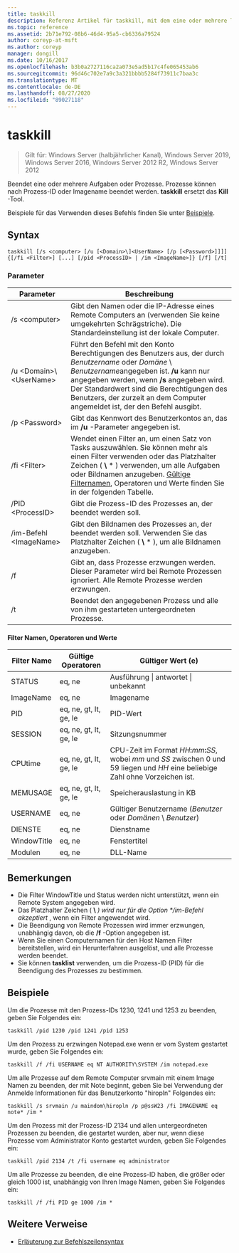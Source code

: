 ```yaml
---
title: taskkill
description: Referenz Artikel für taskkill, mit dem eine oder mehrere Tasks oder Prozesse beendet werden.
ms.topic: reference
ms.assetid: 2b71e792-08b6-46d4-95a5-cb6336a79524
author: coreyp-at-msft
ms.author: coreyp
manager: dongill
ms.date: 10/16/2017
ms.openlocfilehash: b3b0a2727116ca2a073e5ad5b17c4fe065453ab6
ms.sourcegitcommit: 96d46c702e7a9c3a321bbbb5284f73911c7baa3c
ms.translationtype: MT
ms.contentlocale: de-DE
ms.lasthandoff: 08/27/2020
ms.locfileid: "89027118"
---
```

# <a name="taskkill"></a>taskkill

> Gilt für: Windows Server (halbjährlicher Kanal), Windows Server 2019, Windows Server 2016, Windows Server 2012 R2, Windows Server 2012

Beendet eine oder mehrere Aufgaben oder Prozesse. Prozesse können nach Prozess-ID oder Imagename beendet werden. **taskkill** ersetzt das **Kill** -Tool.

Beispiele für das Verwenden dieses Befehls finden Sie unter [Beispiele](#examples).

## <a name="syntax"></a>Syntax

```
taskkill [/s <computer> [/u [<Domain>\]<UserName> [/p [<Password>]]]] {[/fi <Filter>] [...] [/pid <ProcessID> | /im <ImageName>]} [/f] [/t]
```

### <a name="parameters"></a>Parameter

|         Parameter         |                                                                                                                                        Beschreibung                                                                                                                                        |
|---------------------------|-------------------------------------------------------------------------------------------------------------------------------------------------------------------------------------------------------------------------------------------------------------------------------------------|
|      /s \<computer>       |                                                                                    Gibt den Namen oder die IP-Adresse eines Remote Computers an (verwenden Sie keine umgekehrten Schrägstriche). Die Standardeinstellung ist der lokale Computer.                                                                                     |
| /u \<Domain>\\\<UserName> | Führt den Befehl mit den Konto Berechtigungen des Benutzers aus, der durch *Benutzername* oder *Domäne* \\ *Benutzername*angegeben ist. **/u** kann nur angegeben werden, wenn **/s** angegeben wird. Der Standardwert sind die Berechtigungen des Benutzers, der zurzeit an dem Computer angemeldet ist, der den Befehl ausgibt. |
|      /p \<Password>       |                                                                                                   Gibt das Kennwort des Benutzerkontos an, das im **/u** -Parameter angegeben ist.                                                                                                   |
|       /fi \<Filter>       |          Wendet einen Filter an, um einen Satz von Tasks auszuwählen. Sie können mehr als einen Filter verwenden oder das Platzhalter Zeichen ( **\\** \* ) verwenden, um alle Aufgaben oder Bildnamen anzugeben. [Gültige Filternamen](#filter-names-operators-and-values), Operatoren und Werte finden Sie in der folgenden Tabelle.           |
|     /PID \<ProcessID>     |                                                                                                                 Gibt die Prozess-ID des Prozesses an, der beendet werden soll.                                                                                                                 |
|     /im-Befehl \<ImageName>      |                                                                                Gibt den Bildnamen des Prozesses an, der beendet werden soll. Verwenden Sie das Platzhalter Zeichen ( **\\** \* ), um alle Bildnamen anzugeben.                                                                                |
|            /f             |                                                                    Gibt an, dass Prozesse erzwungen werden. Dieser Parameter wird bei Remote Prozessen ignoriert. Alle Remote Prozesse werden erzwungen.                                                                     |
|            /t             |                                                                                                          Beendet den angegebenen Prozess und alle von ihm gestarteten untergeordneten Prozesse.                                                                                                          |

#### <a name="filter-names-operators-and-values"></a>Filter Namen, Operatoren und Werte

| Filter Name |    Gültige Operatoren     |                                                                Gültiger Wert (e)                                                                |
|-------------|------------------------|----------------------------------------------------------------------------------------------------------------------------------------------|
|   STATUS    |         eq, ne         |                                                 Ausführung &#124; antwortet &#124; unbekannt                                                 |
|  ImageName  |         eq, ne         |                                                                  Imagename                                                                  |
|     PID     | eq, ne, gt, lt, ge, le |                                                                  PID-Wert                                                                   |
|   SESSION   | eq, ne, gt, lt, ge, le |                                                                Sitzungsnummer                                                                |
|   CPUtime   | eq, ne, gt, lt, ge, le | CPU-Zeit im Format <em>HH</em>**:**<em>mm</em>**:**<em>SS</em>, wobei *mm* und *SS* zwischen 0 und 59 liegen und *HH* eine beliebige Zahl ohne Vorzeichen ist. |
|  MEMUSAGE   | eq, ne, gt, lt, ge, le |                                                              Speicherauslastung in KB                                                              |
|  USERNAME   |         eq, ne         |                                               Gültiger Benutzername (*Benutzer* oder *Domänen* \\ *Benutzer*)                                               |
|  DIENSTE   |         eq, ne         |                                                                 Dienstname                                                                 |
| WindowTitle |         eq, ne         |                                                                 Fenstertitel                                                                 |
|   Modulen   |         eq, ne         |                                                                   DLL-Name                                                                   |

## <a name="remarks"></a>Bemerkungen
* Die Filter WindowTitle und Status werden nicht unterstützt, wenn ein Remote System angegeben wird.
* Das Platzhalter Zeichen ( **\\** <em>) wird nur für die Option **/im-Befehl</em> akzeptiert* , wenn ein Filter angewendet wird.
* Die Beendigung von Remote Prozessen wird immer erzwungen, unabhängig davon, ob die **/f** -Option angegeben ist.
* Wenn Sie einen Computernamen für den Host Namen Filter bereitstellen, wird ein Herunterfahren ausgelöst, und alle Prozesse werden beendet.
* Sie können **tasklist** verwenden, um die Prozess-ID (PID) für die Beendigung des Prozesses zu bestimmen.

## <a name="examples"></a>Beispiele

Um die Prozesse mit den Prozess-IDs 1230, 1241 und 1253 zu beenden, geben Sie Folgendes ein:

```
taskkill /pid 1230 /pid 1241 /pid 1253
```

Um den Prozess zu erzwingen Notepad.exe wenn er vom System gestartet wurde, geben Sie Folgendes ein:

```
taskkill /f /fi USERNAME eq NT AUTHORITY\SYSTEM /im notepad.exe
```

Um alle Prozesse auf dem Remote Computer srvmain mit einem Image Namen zu beenden, der mit Note beginnt, geben Sie bei Verwendung der Anmelde Informationen für das Benutzerkonto "hiropln" Folgendes ein:

```
taskkill /s srvmain /u maindom\hiropln /p p@ssW23 /fi IMAGENAME eq note* /im *
```

Um den Prozess mit der Prozess-ID 2134 und allen untergeordneten Prozessen zu beenden, die gestartet wurden, aber nur, wenn diese Prozesse vom Administrator Konto gestartet wurden, geben Sie Folgendes ein:

```
taskkill /pid 2134 /t /fi username eq administrator
```

Um alle Prozesse zu beenden, die eine Prozess-ID haben, die größer oder gleich 1000 ist, unabhängig von Ihren Image Namen, geben Sie Folgendes ein:

```
taskkill /f /fi PID ge 1000 /im *
```

## <a name="additional-references"></a>Weitere Verweise
- [Erläuterung zur Befehlszeilensyntax](command-line-syntax-key.md)
